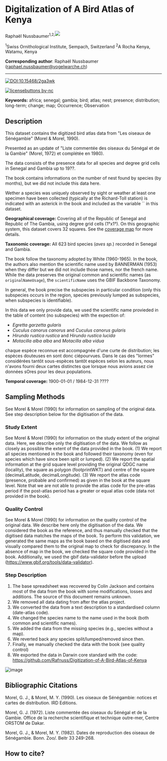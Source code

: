 # Digitalization of A Bird Atlas of Kenya

Raphaël Nussbaumer<sup>1,2,[![](https://figshare.com/ndownloader/files/8439032/preview/8439032/preview.jpg)](http://orcid.org/0000-0002-8185-1020)</sup>

<sup>1</sup>Swiss Ornithological Institute, Sempach, Switzerland
<sup>2</sup>A Rocha Kenya, Watamu, Kenya

**Corresponding author**: Raphaël Nussbaumer ([raphael.nussbaumer@vogelwarche.ch](mailto:raphael.nussbaumer@vogelwarche.ch))

---

[![DOI:10.15468/2ga3wk](https://zenodo.org/badge/DOI/10.15468/2ga3wk.svg)](https://doi.org/10.15468/2ga3wk)

<div data-badge-popover="right" data-badge-type="1" data-doi="10.15468/2ga3wk" data-condensed="true" data-hide-no-mentions="true" class="altmetric-embed"></div>

[![licensebuttons by-nc](https://licensebuttons.net/l/by-nc/3.0/88x31.png)](https://creativecommons.org/licenses/by-nc/4.0)

**Keywords:** africa; senegal; gambia; bird; atlas; nest; presence; distribution; long-term; change; map; Occurrence; Observation

## Description

This dataset contains the digitized bird atlas data from "Les oiseaux de Sénégambie" (Morel & Morel, 1990).

Presented as an update of "Liste commentée des oiseaux du Sénégal et de la Gambie" (Morel, 1972) et complétée en 1980).

The data consists of the presence data for all species and degree grid cells in Senegal and Gambia up to 19??.

The book contains informations on the number of nest found by species (by months), but we did not include this data here.

Wether a species was uniquely observed by sight or weather at least one specimen have been collected (typically at the Richard-Toll station) is indicated with an asterick in the book and included as the variable `` in this dataset.

**Geographical coverage:** Covering all of the Republic of Senegal and Republic of The Gambia, using degree grid cells (1°x1°). On this geographic system, this dataset covers 32 squares. See the [coverage map]() for more details.

**Taxonomic coverage:** All 623 bird species (_aves sp._) recorded in Senegal and Gambia.

The book follow the taxonomy adopted by White (1960-1965). In the book, the authors also mention the scientific name used by BANNERMAN (1953) when they differ but we did not include those names, nor the french name. While the data preserves the original common and scientific names (as `originalNameUsage`), the `scientificName` uses the GBIF Backbone Taxonomy.

In general, the book precise the subspecies in particular condition (only this subspecies occurs in the region, species previously lumped as subspecies, when subspecies is identifiable).

In this data we only provide data, we used the scientific name provieded in the table of content (no subspecies) with the expection of:

- _Egretta garzetta gularis_
- _Cuculus canorus canorus_ and _Cuculus canorus gularis_
- _Hirundo rustica rustica_ and _Hirundo rustica lucida_
- _Motacilla alba alba_ and _Motacilla alba vidua_

chaque espèce reconnue est accompagnée d'une curte de distribution; les espèces douteuses
en sont donc ciépourvues. Dans le cas des "Iormes" considérées tantôt sous-espèces
tantôt espèces selon les auteurs, nous n'avons fourni deux cartes distinctes que lorsque
nous avions assez cie données sOres pour les deux populations.

**Temporal coverage:** 1900-01-01 / 1984-12-31 ????

## Sampling Methods

See Morel & Morel (1990) for information on sampling of the original data. See step description below for the digitisation of the data.

### Study Extent

See Morel & Morel (1990) for information on the study extent of the original data. Here, we describe only the digitisation of the data. We follow as closely as possible the extent of the data provided in the book. (1) We report all species mentioned in the book and followed their taxonomy (even for species which have since been split or lumped). (2) We report the spatial information at the grid square level providing the original QDGC name (locality), the square as polygon (footprintWKT) and centre of the square (decimalLatitude, decimalLongitude). (3) We report the atlas code (presence, probable and confirmed) as given in the book at the square level. Note that we are not able to provide the atlas code for the pre-atlas period if the post-atlas period has a greater or equal atlas code (data not provided in the book).

### Quality Control

See Morel & Morel (1990) for information on the quality control of the original data. We describe here only the digitisation of the data. We considered the book as the reference, and thus manually checked that the digitised data matches the maps of the book. To perform this validation, we generated the same maps as the book based on the digitised data and visually compared them to the original map to check for discrepancy. In the absence of map in the book, we checked the square code provided in the book. Additionally, we used the gbif data-validator before the upload (https://www.gbif.org/tools/data-validator).

### Step Description

1. The base spreadsheet was recovered by Colin Jackson and contains most of the data from the book with some modifications, losses and additions. The source of this document remains unknown.
2. We removed all data dating from after the atlas project.
3. We converted the data from a text description to a standardised column (date-atlas code).
4. We changed the species name to the name used in the book (both common and scientific names).
5. We added the data from the missing species (e.g., species without a map).
6. We reverted back any species split/lumped/removed since then.
7. Finally, we manually checked the data with the book (see quality control)
8. We exported the data in Darwin core standard with the code: https://github.com/Rafnuss/Digitization-of-A-Bird-Atlas-of-Kenya

![image](https://user-images.githubusercontent.com/7571260/161981966-ce19656c-b712-493c-a053-a767e3fe49ef.png)

## Bibliographic Citations

Morel, G. J., & Morel, M. Y. (1990). Les oiseaux de Sénégambie: notices et cartes de distribution. IRD Editions.

Morel, G. J. (1972). Liste commentée des oiseaux du Sénégal et de la Gambie. Office de la recherche scientifique et technique outre-mer, Centre ORSTOM de Dakar.

Morel, G. J., & Morel, M. Y. (1982). Dates de reproduction des oiseaux de Sénégambie. Bonn. Zoo/. Beitr 33 249-268.

## How to cite?

>

